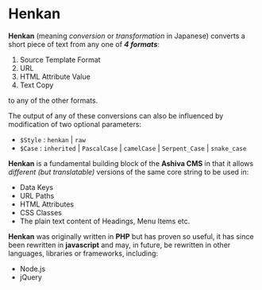 # Henkan

**Henkan** (meaning _conversion_ or _transformation_ in Japanese) converts a short piece of text from any one of ***4 formats***:

 1) Source Template Format
 2) URL
 3) HTML Attribute Value
 4) Text Copy

to any of the other formats.

The output of any of these conversions can also be influenced by modification of two optional parameters:

 - `$Style` : `henkan` | `raw`
 - `$Case` : `inherited` | `PascalCase` | `camelCase` | `Serpent_Case` | `snake_case` 

**Henkan** is a fundamental building block of the **Ashiva CMS** in that it allows _different (but translatable)_ versions of the same core string to be used in:

 - Data Keys
 - URL Paths
 - HTML Attributes
 - CSS Classes
 - The plain text content of Headings, Menu Items etc.

**Henkan** was originally written in **PHP** but has proven so useful, it has since been rewritten in **javascript** and may, in future, be rewritten in other languages, libraries or frameworks, including:

 - Node.js
 - jQuery
